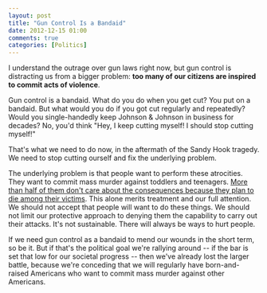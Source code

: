 ```yaml
---
layout: post
title: "Gun Control Is a Bandaid"
date: 2012-12-15 01:00
comments: true
categories: [Politics]
---
```


I understand the outrage over gun laws right now, but gun control is distracting us from a bigger problem: **too many of our citizens are inspired to commit acts of violence**.<!--more-->

Gun control is a bandaid. What do you do when you get cut? You put on a bandaid. But what would you do if you got cut regularly and repeatedly? Would you single-handedly keep Johnson & Johnson in business for decades? No, you'd think "Hey, I keep cutting myself! I should stop cutting myself!"

That's what we need to do now, in the aftermath of the Sandy Hook tragedy. We need to stop cutting ourself and fix the underlying problem.

The underlying problem is that people want to perform these atrocities. They want to commit mass murder against toddlers and teenagers. [More than half of them don't care about the consequences because they plan to die among their victims](http://m.motherjones.com/politics/2012/11/jared-loughner-mass-shootings-mental-illness). This alone merits treatment and our full attention. We should not accept that people will want to do these things. We should not limit our protective approach to denying them the capability to carry out their attacks. It's not sustainable. There will always be ways to hurt people.

If we need gun control as a bandaid to mend our wounds in the short term, so be it. But if that's the political goal we're rallying around -- if the bar is set that low for our societal progress -- then we've already lost the larger battle, because we're conceding that we will regularly have born-and-raised Americans who want to commit mass murder against other Americans.
